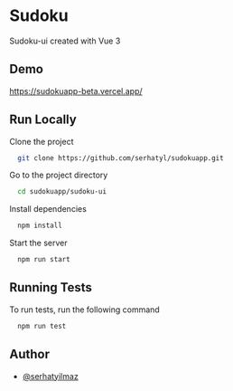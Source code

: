 # Sudoku

Sudoku-ui created with Vue 3

## Demo

https://sudokuapp-beta.vercel.app/

## Run Locally

Clone the project

```bash
  git clone https://github.com/serhatyl/sudokuapp.git
```

Go to the project directory

```bash
  cd sudokuapp/sudoku-ui
```

Install dependencies

```bash
  npm install
```

Start the server

```bash
  npm run start
```

## Running Tests

To run tests, run the following command

```bash
  npm run test
```

## Author

- [@serhatyilmaz](https://bento.me/serhatyilmaz)
